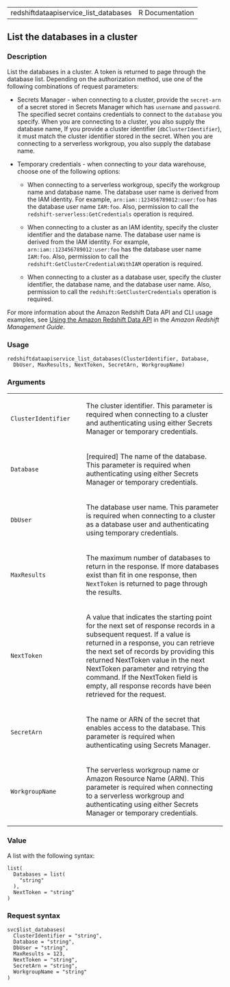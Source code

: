 <table style="width: 100%;">
<tbody>
<tr class="odd">
<td>redshiftdataapiservice_list_databases</td>
<td style="text-align: right;">R Documentation</td>
</tr>
</tbody>
</table>

## List the databases in a cluster

### Description

List the databases in a cluster. A token is returned to page through the
database list. Depending on the authorization method, use one of the
following combinations of request parameters:

-   Secrets Manager - when connecting to a cluster, provide the
    `secret-arn` of a secret stored in Secrets Manager which has
    `username` and `password`. The specified secret contains credentials
    to connect to the `database` you specify. When you are connecting to
    a cluster, you also supply the database name, If you provide a
    cluster identifier (`dbClusterIdentifier`), it must match the
    cluster identifier stored in the secret. When you are connecting to
    a serverless workgroup, you also supply the database name.

-   Temporary credentials - when connecting to your data warehouse,
    choose one of the following options:

    -   When connecting to a serverless workgroup, specify the workgroup
        name and database name. The database user name is derived from
        the IAM identity. For example, `⁠arn:iam::123456789012:user:foo⁠`
        has the database user name `IAM:foo`. Also, permission to call
        the `redshift-serverless:GetCredentials` operation is required.

    -   When connecting to a cluster as an IAM identity, specify the
        cluster identifier and the database name. The database user name
        is derived from the IAM identity. For example,
        `⁠arn:iam::123456789012:user:foo⁠` has the database user name
        `IAM:foo`. Also, permission to call the
        `redshift:GetClusterCredentialsWithIAM` operation is required.

    -   When connecting to a cluster as a database user, specify the
        cluster identifier, the database name, and the database user
        name. Also, permission to call the
        `redshift:GetClusterCredentials` operation is required.

For more information about the Amazon Redshift Data API and CLI usage
examples, see [Using the Amazon Redshift Data
API](https://docs.aws.amazon.com/redshift/latest/mgmt/data-api.html) in
the *Amazon Redshift Management Guide*.

### Usage

    redshiftdataapiservice_list_databases(ClusterIdentifier, Database,
      DbUser, MaxResults, NextToken, SecretArn, WorkgroupName)

### Arguments

<table>
<colgroup>
<col style="width: 35%" />
<col style="width: 65%" />
</colgroup>
<tbody>
<tr class="odd">
<td><code
id="redshiftdataapiservice_list_databases_:_ClusterIdentifier">ClusterIdentifier</code></td>
<td><p>The cluster identifier. This parameter is required when
connecting to a cluster and authenticating using either Secrets Manager
or temporary credentials.</p></td>
</tr>
<tr class="even">
<td><code
id="redshiftdataapiservice_list_databases_:_Database">Database</code></td>
<td><p>[required] The name of the database. This parameter is required
when authenticating using either Secrets Manager or temporary
credentials.</p></td>
</tr>
<tr class="odd">
<td><code
id="redshiftdataapiservice_list_databases_:_DbUser">DbUser</code></td>
<td><p>The database user name. This parameter is required when
connecting to a cluster as a database user and authenticating using
temporary credentials.</p></td>
</tr>
<tr class="even">
<td><code
id="redshiftdataapiservice_list_databases_:_MaxResults">MaxResults</code></td>
<td><p>The maximum number of databases to return in the response. If
more databases exist than fit in one response, then
<code>NextToken</code> is returned to page through the results.</p></td>
</tr>
<tr class="odd">
<td><code
id="redshiftdataapiservice_list_databases_:_NextToken">NextToken</code></td>
<td><p>A value that indicates the starting point for the next set of
response records in a subsequent request. If a value is returned in a
response, you can retrieve the next set of records by providing this
returned NextToken value in the next NextToken parameter and retrying
the command. If the NextToken field is empty, all response records have
been retrieved for the request.</p></td>
</tr>
<tr class="even">
<td><code
id="redshiftdataapiservice_list_databases_:_SecretArn">SecretArn</code></td>
<td><p>The name or ARN of the secret that enables access to the
database. This parameter is required when authenticating using Secrets
Manager.</p></td>
</tr>
<tr class="odd">
<td><code
id="redshiftdataapiservice_list_databases_:_WorkgroupName">WorkgroupName</code></td>
<td><p>The serverless workgroup name or Amazon Resource Name (ARN). This
parameter is required when connecting to a serverless workgroup and
authenticating using either Secrets Manager or temporary
credentials.</p></td>
</tr>
</tbody>
</table>

### Value

A list with the following syntax:

    list(
      Databases = list(
        "string"
      ),
      NextToken = "string"
    )

### Request syntax

    svc$list_databases(
      ClusterIdentifier = "string",
      Database = "string",
      DbUser = "string",
      MaxResults = 123,
      NextToken = "string",
      SecretArn = "string",
      WorkgroupName = "string"
    )
